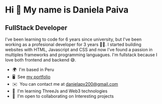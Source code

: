Hi 👋 My name is Daniela Paiva
==============================

FullStack Developer
-------------------

I've been learning to code for 6 years since university, but I've been working as a profesional developer for 3 years 👩‍💻. I started building websites with HTML, Javascript and CSS and now I've found a passion in multiples frameworks and programming languagues. I'm fullstack because I love both frontend and backend 😅.

* 🌍  I'm based in Peru
* 🖥️  See [my portfolio](https://danielapaiva.netlify.app/)
* ✉️  You can contact me at [danielapv200@gmail.com](mailto:danielapv200@gmail.com)
* 🧠  I'm learning ThreeJs and Web3 technologies
* 🤝  I'm open to collaborating on Interesting projects
